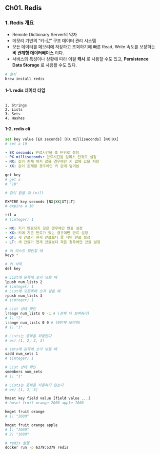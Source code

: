 ## Ch01. Redis

### 1. Redis 개요
- Remote Dictionary Server의 약자
- 메모리 기반의 “키-값” 구조 데이터 관리 시스템
- 모든 데이터를 메모리에 저장하고 조회하기에 빠른 Read, Write 속도를 보장하는 **비 관계형 데이터베이스** 이다.
- 서비스의 특성이나 상황에 따라 이걸 **캐시** 로 사용할 수도 있고,  **Persistence Data Storage** 로 사용할 수도 있다.

```bash
# 설치
brew install redis
```

#### 1-1. redis 데이터 타입
```plaintext

1. Strings
2. Lists
3. Sets
4. Hashes
```

#### 1-2. redis cli
```bash
set key value [EX seconds] [PX milliseconds] [NX|XX]
# set a 10
```
```yaml
- EX seconds: 만료시간을 초 단위로 설정
- PX milliseconds: 만료시간을 밀리초 단위로 설정
- NX: 값이 존재 하지 않을 경우에만 키 값에 값을 저장
- XX: 값이 존재할 경우에만 키 값에 덮어씀
```

```bash  
get key
# get a 
# "10"

# 값이 없을 때 (nil)
```

```bash  
EXPIRE key seconds [NX|XX|GT|LT]
# expire a 10

ttl a
# (integer) 1
```
```yaml
- NX: 키가 만료되지 않은 경우에만 만료 설정
- XX: 키에 기존 만료가 있는 경우에만 만료 설정
- GT: 새 만료가 현재 만료보다 클 때만 만료 설정
- LT: 새 만료가 현재 만료보다 작은 경우에만 만료 설정
```

```bash  
# 키 리스트 확인할 때
keys *

# 키 삭제
del key
```

```bash
# List에 왼쪽에 숫자 넣을 때
lpush num_lists 2
# (integer) 1
# List에 오른쪽에 숫자 넣을 때
rpush num_lists 3
# (integer) 1

# List 상태 확인
lrange num_lists 0 -1 # (전체 다 보여줘라)
# 1) "2"
lrange num_lists 0 0 # (0번째 보여줘)
# 1) "1"

# Lists는 중복을 허용한다
# ex) [1, 2, 3, 3]
```

```bash
# sets에 왼쪽에 숫자 넣을 때
sadd num_sets 1
# (integer) 1

# List 상태 확인
smembers num_sets 
# 1) "1"

# Lists는 중복을 허용하지 않는다
# ex) [1, 2, 3]
```

```bash
hmset key field value [field value ...]
# hmset fruit orange 2000 apple 1000

hmget fruit orange
# 1) "2000"

hmget fruit orange apple
# 1) "2000"
# 2) "1000"
```

```bash
# redis 실행 
docker run -p 6379:6379 redis 
```